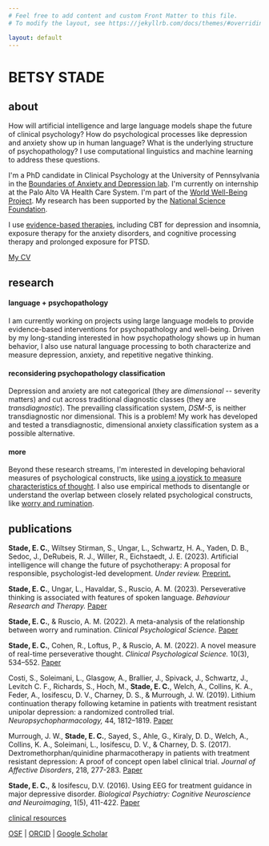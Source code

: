 ```yaml
---
# Feel free to add content and custom Front Matter to this file.
# To modify the layout, see https://jekyllrb.com/docs/themes/#overriding-theme-defaults

layout: default
---
```


# BETSY STADE

## about

How will artificial intelligence and large language models shape the future of clinical psychology? How do psychological processes like depression and anxiety show up in human language? What is the underlying structure of psychopathology? I use computational linguistics and machine learning to address these questions. 

I'm a PhD candidate in Clinical Psychology at the University of Pennsylvania in the [Boundaries of Anxiety and Depression lab](https://web.sas.upenn.edu/ruscio-lab/). I'm currently on internship at the Palo Alto VA Health Care System. I'm part of the [World Well-Being Project](https://wwbp.org/about.html). My research has been supported by the [National Science Foundation](https://www.nsfgrfp.org/).

I use [evidence-based therapies](https://div12.org/treatments/), including CBT for depression and insomnia, exposure therapy for the anxiety disorders, and cognitive processing therapy and prolonged exposure for PTSD. 

<a href="assets/EStade_CV.pdf" target="_blank">My CV</a>



## research

#### language + psychopathology
I am currently working on projects using large language models to provide evidence-based interventions for psychopathology and well-being. Driven by my long-standing interested in how psychopathology shows up in human behavior, I also use natural language processing to both characterize and measure depression, anxiety, and repetitive negative thinking. 

#### reconsidering psychopathology classification 
Depression and anxiety are not categorical (they are *dimensional* -- severity matters) and cut across traditional diagnostic classes (they are *transdiagnostic*). The prevailing classification system, *DSM-5*, is neither transdiagnostic nor dimensional. This is a problem! My work has developed and tested a transdiagnostic, dimensional anxiety classification system as a possible alternative. 

#### more
Beyond these research streams, I'm interested in developing behavioral measures of psychological constructs, like [using a joystick to measure characteristics of thought](https://doi.org/10.1177/21677026211038017). I also use empirical methods to disentangle or understand the overlap between closely related psychological constructs, like [worry and rumination](https://doi.org/10.1177/21677026221131309). 


## publications

**Stade, E. C.**, Wiltsey Stirman, S., Ungar, L., Schwartz, H. A., Yaden, D. B., Sedoc, J., DeRubeis, R. J., Willer, R., Eichstaedt, J. E. (2023). Artificial intelligence will change the future of psychotherapy: A proposal for responsible, psychologist-led development. *Under review.* [Preprint.](https://psyarxiv.com/cuzvr)

**Stade, E. C.**, Ungar, L., Havaldar, S., Ruscio, A. M. (2023). Perseverative thinking is associated with features of spoken language. *Behaviour Research and Therapy.* [Paper](https://doi.org/10.1016/j.brat.2023.104307)

**Stade, E. C.**, & Ruscio, A. M. (2022). A meta-analysis of the relationship between worry and
rumination. *Clinical Psychological Science.* [Paper](https://doi.org/10.1177/21677026221131309)

**Stade, E. C.**, Cohen, R., Loftus, P., & Ruscio, A. M. (2022). A novel measure of real-time
perseverative thought. *Clinical Psychological Science.* 10(3), 534–552. [Paper](https://doi.org/10.1177/21677026211038017)

Costi, S., Soleimani, L., Glasgow, A., Brallier, J., Spivack, J., Schwartz, J., Levitch C. F., Richards, S., Hoch, M., **Stade, E. C.**, Welch, A., Collins, K. A., Feder, A., Iosifescu, D. V., Charney, D. S., & Murrough, J. W. (2019). Lithium continuation therapy following ketamine in patients
with treatment resistant unipolar depression: a randomized controlled trial.
*Neuropsychopharmacology,* 44, 1812–1819. [Paper](https://doi.org/10.1038/s41386-019-0365-0)

Murrough, J. W., **Stade, E. C.**, Sayed, S., Ahle, G., Kiraly, D. D., Welch, A., Collins, K. A.,
Soleimani, L., Iosifescu, D. V., & Charney, D. S. (2017). Dextromethorphan/quinidine
pharmacotherapy in patients with treatment resistant depression: A proof of concept open
label clinical trial. *Journal of Affective Disorders*, 218, 277-283. [Paper](
https://doi.org/10.1016/j.jad.2017.04.072)

**Stade, E. C.**, & Iosifescu, D.V. (2016). Using EEG for treatment guidance in major depressive
disorder. *Biological Psychiatry: Cognitive Neuroscience and Neuroimaging*, 1(5), 411-422. [Paper](
https://doi.org/10.1016/j.bpsc.2016.06.002)


[clinical resources](resources)


[OSF](https://osf.io/h3d4g/) | 
[ORCID](https://orcid.org/0000-0001-6409-848X) |
[Google Scholar](https://scholar.google.com/citations?user=QOfZXaIAAAAJ&hl=en&authuser=2)


<!---
[here's a link to open a file](assets/biscuit.png)


I'll do postdoctoral fellowship at Stanford University jointly in the [Computational Psychology and Well-Being](https://cpwb.stanford.edu/) and [Fidelity, Adaptation, Sustainability, and Training](https://med.stanford.edu/fastlab.html) labs. 

-->



